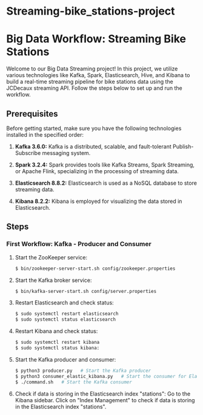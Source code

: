 # Streaming-bike_stations-project
# Big Data Workflow: Streaming Bike Stations

Welcome to our Big Data Streaming project! In this project, we utilize various technologies like Kafka, Spark, Elasticsearch, Hive, and Kibana to build a real-time streaming pipeline for bike stations data using the JCDecaux streaming API. Follow the steps below to set up and run the workflow.

## Prerequisites

Before getting started, make sure you have the following technologies installed in the specified order:

1. **Kafka 3.6.0:** Kafka is a distributed, scalable, and fault-tolerant Publish-Subscribe messaging system.

2. **Spark 3.2.4:** Spark provides tools like Kafka Streams, Spark Streaming, or Apache Flink, specializing in the processing of streaming data.

3. **Elasticsearch 8.8.2:** Elasticsearch is used as a NoSQL database to store streaming data.

4. **Kibana 8.2.2:** Kibana is employed for visualizing the data stored in Elasticsearch.

## Steps

### First Workflow: Kafka - Producer and Consumer

1. Start the ZooKeeper service:

   ```bash
   $ bin/zookeeper-server-start.sh config/zookeeper.properties
2. Start the Kafka broker service:
   
   ```bash
   $ bin/kafka-server-start.sh config/server.properties
3. Restart Elasticsearch and check status:
   ```bash
   $ sudo systemctl restart elasticsearch
   $ sudo systemctl status elasticsearch
4. Restart Kibana and check status:
   ```bash
   $ sudo systemctl restart kibana
   $ sudo systemctl status kibana:
6. Start the Kafka producer and consumer:
   ```bash
   $ python3 producer.py   # Start the Kafka producer
   $ python3 consumer_elastic_kibana.py   # Start the consumer for Elasticsearch and Kibana
   $ ./command.sh   # Start the Kafka consumer
8. Check if data is storing in the Elasticsearch index "stations":
   Go to the Kibana sidebar.
   Click on "Index Management" to check if data is storing in the Elasticsearch index "stations".



